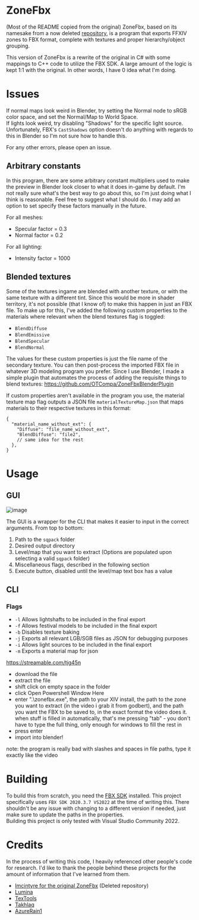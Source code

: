 # ZoneFbx
(Most of the README copied from the original)
ZoneFbx, based on its namesake from a now deleted [repository](https://github.com/lmcintyre/zonefbx),
is a program that exports FFXIV zones to FBX format, complete with textures
and proper hierarchy/object grouping.

This version of ZoneFbx is a rewrite of the original in C# with some mappings to C++ code to utilize the FBX SDK.
A large amount of the logic is kept 1:1 with the original. In other words, I have 0 idea what I'm doing.

# Issues
If normal maps look weird in Blender, try setting the Normal node
to sRGB color space, and set the Normal/Map to World Space.  
If lights look weird, try disabling "Shadows" for the specific light source. 
Unfortunately, FBX's `CastShadows` option doesn't do anything with regards to this
in Blender so I'm not sure how to handle this.  

For any other errors, please open an issue.

## Arbitrary constants
In this program, there are some arbitrary constant multipliers used
to make the preview in Blender look closer to what it does in-game
by default. I'm not really sure what's the best way to go about this,
so I'm just doing what I think is reasonable. Feel free to suggest
what I should do. I may add an option to set specify these factors
manually in the future.

For all meshes:
- Specular factor = 0.3
- Normal factor = 0.2

For all lighting:
- Intensity factor = 1000

## Blended textures
Some of the textures ingame are blended with another texture, or with the same texture with a different tint.
Since this would be more in shader territory, it's not possible (that I know of) to make this happen in just
an FBX file. To make up for this, I've added the following custom properties to the materials where relevant when
the blend textures flag is toggled:
- `BlendDiffuse`
- `BlendEmissive`
- `BlendSpecular`
- `BlendNormal`

The values for these custom properties is just the file name of the secondary texture. You can then post-process
the imported FBX file in whatever 3D modeling program you prefer. Since I use Blender, I made a simple plugin
that automates the process of adding the requisite things to blend textures: https://github.com/OTCompa/ZoneFbxBlenderPlugin

If custom properties aren't available in the program you use, the material texture map flag outputs
a JSON file `materialTextureMap.json` that maps materials to their respective textures in this format:
```
{
  "material_name_without_ext": {
    "Diffuse": "file_name_without_ext",
    "BlendDiffuse": "file2",
    // same idea for the rest
  },
}
```

# Usage
## GUI
![image](https://github.com/user-attachments/assets/8c20a2e2-1b1f-4791-95ce-f318f1cbcfa4)

The GUI is a wrapper for the CLI that makes it easier to input in the correct arguments.
From top to bottom:
1. Path to the `sqpack` folder
2. Desired output directory
3. Level/map that you want to extract (Options are populated upon selecting a valid `sqpack` folder)
4. Miscellaneous flags, described in the following section
5. Execute button, disabled until the level/map text box has a value

## CLI
### Flags
- `-l`    Allows lightshafts to be included in the final export
- `-f`    Allows festival models to be included in the final export
- `-b`    Disables texture baking
- `-j`    Exports all relevant LGB/SGB files as JSON for debugging purposes
- `-i`    Allows light sources to be included in the final export
- `-m`    Exports a material map for json

https://streamable.com/tjg45n

- download the file
- extract the file
- shift click on empty space in the folder
- click Open Powershell Window Here
- enter ".\zonefbx.exe", the path to your XIV install, the path to the zone you want to extract (in the video i grab it from godbert), and the path you want the FBX to be saved to, in the exact format the video does it. when stuff is filled in automatically, that's me pressing "tab" - you don't have to type the full thing, only enough for windows to fill the rest in
- press enter
- import into blender!

note: the program is really bad with slashes and spaces in file paths, type it exactly like the video

# Building
To build this from scratch, you need the [FBX SDK](https://aps.autodesk.com/developer/overview/fbx-sdk)
installed. This project specifically uses `FBX SDK 2020.3.7 VS2022` at the time of writing this.
There shouldn't be any issue with changing to a different version if needed, just make sure to update
the paths in the properties.  
Building this project is only tested with Visual Studio Community 2022.

# Credits
In the process of writing this code, I heavily referenced other people's code for research. 
I'd like to thank the people behind these projects for the amount of information that I've learned from them.
- [Imcintyre for the original ZoneFbx](https://github.com/lmcintyre/ZoneFbx) (Deleted repository)
- [Lumina](https://github.com/NotAdam/Lumina)
- [TexTools](https://github.com/TexTools)
- [Takhlaq](https://github.com/takhlaq/ZoneFbx)
- [AzureRain1](https://github.com/AzureRain1/ZoneFbx)
